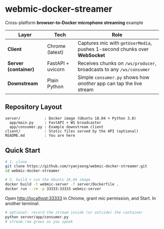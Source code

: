 # webmic-docker-streamer

Cross-platform **browser-to-Docker microphone streaming** example  

| Layer | Tech | Role |
|-------|------|------|
| **Client** | Chrome (latest) | Captures mic with `getUserMedia`, pushes 1-second chunks over **WebSocket** |
| **Server (container)** | FastAPI + uvicorn | Receives chunks on `/ws/producer`, broadcasts to any `/ws/consumer` |
| **Downstream** | Plain Python | Simple `consumer.py` shows how *another* app can tap the live stream |

## Repository Layout

```text
server/           : Docker image (Ubuntu 18.04 + Python 3.8)
  app/main.py     : FastAPI + WS broadcaster
  app/consumer.py : Example downstream client
client/           : Static files served by the API (optional)
README.md         : You are here
```

## Quick Start

```bash
# 1. clone
git clone https://github.com/ryanjeong/webmic-docker-streamer.git
cd webmic-docker-streamer

# 2. build + run the Ubuntu 18.04 image
docker build -t webmic-server -f server/Dockerfile .
docker run --rm -p 33333:33333 webmic-server
```

Open <http://localhost:33333> in Chrome, grant mic permission, and Start.
In another terminal:

```bash
# optional: record the stream inside (or outside) the container
python server/app/consumer.py
# stream.raw grows as you speak
```
